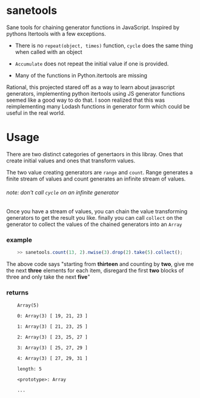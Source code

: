 # sanetools

Sane tools for chaining generator functions in JavaScript. Inspired by pythons Itertools with a few exceptions.

- There is no `repeat(object, times)` function, `cycle` does the same thing when called with an object

- `Accumulate` does not repeat the initial value if one is provided.

- Many of the functions in Python.itertools are missing

Rational, this projected stared off as a way to learn about javascript generators, implementing python itertools using JS generator functions seemed like a good way to do that. I soon realized that this was reimplementing many Lodash functions in generator form which could be useful in the real world.

# Usage

There are two distinct categories of genertaors in this libray. Ones that create initial values and ones that transform values.

The two value creating generators are `range` and `count`. Range generates a finite stream of values and count generates an infinite stream of values.

###### note: don't call `cycle` on an infinite generator

Once you have a stream of values, you can chain the value transforming generators to get the result you like. finally you can call `collect` on the generator to collect the values of the chained generators into an `Array`

### example

```javascript
    >> sanetools.count(13, 2).nwise(3).drop(2).take(5).collect();
```

The above code says "starting from **thirteen** and counting by **two**, give me the next **three** elements for each item, disregard the first **two** blocks of three and only take the next **five**"

### returns

```
    Array(5)
    ​
    0: Array(3) [ 19, 21, 23 ]
    ​
    1: Array(3) [ 21, 23, 25 ]
    ​
    2: Array(3) [ 23, 25, 27 ]
    ​
    3: Array(3) [ 25, 27, 29 ]
    ​
    4: Array(3) [ 27, 29, 31 ]
    ​
    length: 5
    ​
    <prototype>: Array 

    ...

```